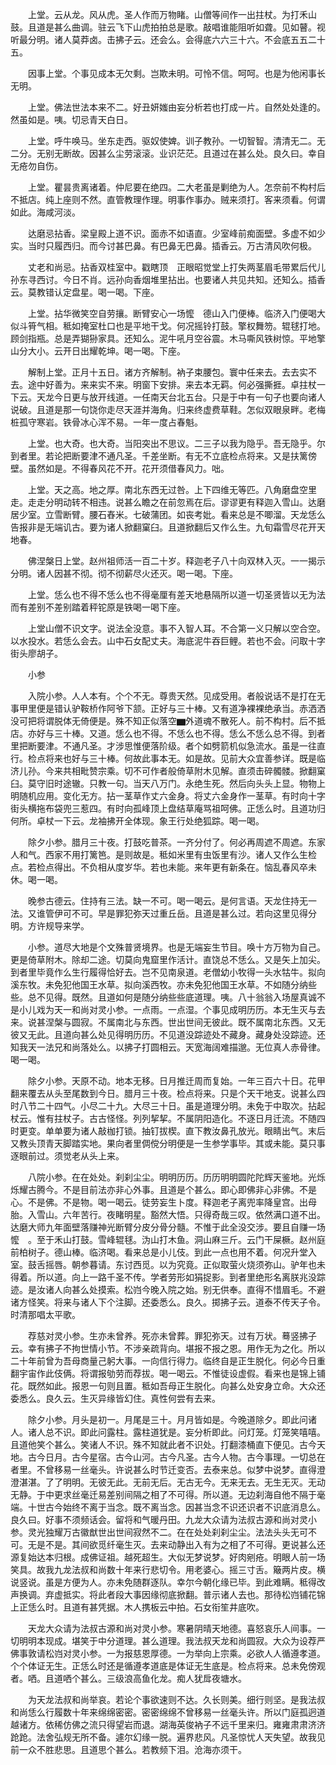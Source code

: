 <!-- { "loadSidebar": true } -->
　　上堂。云从龙。风从虎。圣人作而万物睹。山僧等间作一出拄杖。为打禾山鼓。且道是甚么曲调。驻云飞下山虎拍拍总是歌。敲唱谁能阻听如聋。见如瞽。视听最分明。诸人莫莽卤。击拂子云。还会么。会得底六六三十六。不会底五五二十五。

　　因事上堂。个事见成本无欠剩。岂欺未明。可怜不信。呵呵。也是为他闲事长无明。

　　上堂。佛法世法本来不二。好丑妍媸由妄分析若也打成一片。自然处处逢的。然虽如是。咦。切忌青天白日。

　　上堂。呼牛唤马。坐东走西。驱奴使婢。训子教孙。一切智智。清清无二。无二分。无别无断故。因甚么尘劳滚滚。业识茫茫。且道过在甚么处。良久曰。幸自无疮勿自伤。

　　上堂。瞿昙贵离诸着。仲尼要在绝四。二大老虽是剿绝为人。怎奈前不构村后不抵店。纯上座则不然。直管教理作理。明事作事办。贼来须打。客来须看。何谓如此。海咸河淡。

　　达磨忌拈香。梁皇殿上道不识。面赤不如语直。少室峰前痴面壁。多虚不如少实。当时只履西归。而今讨甚巴鼻。有巴鼻无巴鼻。插香云。万古清风吹何极。

　　丈老和尚忌。拈香双桂室中。戳瞎顶　正眼昭觉堂上打失两茎眉毛带累后代儿孙东寻西讨。今日不肖。远孙向香烟堆里拈出。也要诸人共见共知。还知么。插香云。莫教错认定盘星。喝一喝。下座。

　　上堂。拈华微笑空自劳攘。断臂安心一场懡　德山入门便棒。临济入门便喝大似斗筲气相。秪如掩室杜口也是平地干戈。何况摇铃打鼓。擎权舞笏。辊毬打地。顾剑指瓶。总是弄猢狲家具。还知么。泥牛吼月空谷震。木马嘶风铁树惊。平地擎山分大小。云开日出耀乾坤。喝一喝。下座。

　　解制上堂。正月十五日。诸方齐解制。衲子束腰包。寰中任来去。去去实不去。途中好善为。来来实不来。明窗下安排。来去本无羁。何必强撕捱。卓拄杖一下云。天龙今日更与放开线道。一任南天台北五台。只是于中有一句子也要向诸人说破。且道是那一句饶你走尽天涯并海角。归来终虚费草鞋。怎似双眼泉畔。老梅桩孤守寒岩。铁骨冰心浑不易。一年一度占春魁。

　　上堂。也大奇。也大奇。当阳突出不思议。二三子以我为隐乎。吾无隐乎。尔到者里。若论把断要津不通凡圣。千差坐断。有无不立底检点将来。又是扶篱傍壁。虽然如是。不得春风花不开。花开须借春风力。咄。

　　上堂。天之高。地之厚。南北东西无过咎。上下四维无等匹。八角磨盘空里走。走走分明动转不相违。说甚么瞻之在前忽焉在后。谬谬更有释迦入雪山。达磨居少室。立雪断臂。腰石舂米。七破蒲团。如丧考妣。看来总是不唧溜。天龙恁么告报非是无端讥古。要为诸人掀翻窠臼。且道掀翻后又作么生。九旬霜雪尽花开天地春。

　　佛涅槃日上堂。赵州祖师活一百二十岁。释迦老子八十向双林入灭。一一揭示分明。诸人因甚不彻。彻不彻薪尽火还灭。喝一喝。下座。

　　上堂。恁么也不得不恁么也不得毫厘有差天地悬隔所以道一切圣贤皆以无为法而有差别不差别踏着秤铊原是铁喝一喝下座。

　　上堂山僧不识文字。说法全没意。事不入智人耳。不合第一义只解以空合空。以水投水。若恁么会去。山中石女配丈夫。海底泥牛吞巨鲤。若也不会。问取十字街头廖胡子。

　　小参

　　入院小参。人人本有。个个不无。尊贵天然。见成受用。者般说话不是打在无事甲里便是错认驴鞍桥作阿爷下颔。正好与三十棒。又有道净裸裸绝承当。赤洒洒没可把将谓脱体无倚便是。殊不知正似落空▆外道魂不散死人。前不构村。后不抵店。亦好与三十棒。又道。恁么也不得。不恁么也不得。恁么不恁么总不得。到者里把断要津。不通凡圣。才涉思惟便落阶级。者个如劈箭机似急流水。虽是一往直行。检点将来也好与三十棒。何故此事本无。如是故。见前大众宜善参详。既是临济儿孙。今来共相毗赞宗乘。切不可作者般倚草附木见解。直须击碎髑髅。掀翻窠臼。莫守旧时途辙。只教一句。当天八万门。永绝生死。然后向头头上显。物物上明随机应用。变化无方。拈一茎草作丈六金身。将丈六金身作一茎草。有时向十字街头横拖布袋兜三惹四。有时向孤峰顶上盘结草庵骂祖呵佛。正恁么时。且道功归何所。卓杖一下云。龙袖拂开全体现。象王行处绝狐踪。喝一喝。

　　除夕小参。腊月三十夜。打鼓吃普茶。一齐分付了。何必再周遮不周遮。东家人和气。西家不用打篱笆。是则故是。秪如米里有虫饭里有沙。诸人又作么生检点。若检点得出。不负相从度岁华。若也未能。来年更有新条在。恼乱春风卒未休。喝一喝。

　　晚参古德云。住持有三法。缺一不可。喝一喝云。是何言语。天龙住持无一法。又谁管伊可不可。早是罪犯弥天过重丘岳。且道是甚么过。若向这里见得分明。方许规导来学。

　　小参。道尽大地是个文殊普贤境界。也是无端妄生节目。唤十方万物为自己。更是倚草附木。除却二途。切莫向鬼窟里作活计。直饶总不恁么。又是矢上加尖。到者里毕竟作么生行履得恰好去。岂不见南泉道。老僧幼小牧得一头水牯牛。拟向溪东牧。未免犯他国王水草。拟向溪西牧。亦未免犯他国王水草。不如随分纳些些。总不见得。既然。且道如何是随分纳些些底道理。咦。八十翁翁入场屋真诚不是小儿戏为天一和尚对灵小参。一点雨。一点湿。个事见成明历历。本无生灭与去来。说甚涅槃与圆寂。不属南北与东西。世出世间无彼此。既不属南北东西。又无彼又无此。且道向甚么处见得明历历。不见道没踪迹处不藏身。藏身处没踪迹。还知我天一法兄和尚落处么。以拂子打圆相云。天宽海阔难描邈。无位真人赤骨律。喝一喝。

　　除夕小参。天原不动。地本无移。日月推迁周而复始。一年三百六十日。花甲翻来覆去从头至尾数到今日。腊月三十夜。检点将来。只是个天干地支。说甚么四时八节二十四气。小尽二十九。大尽三十日。虽是道理分明。未免于中取次。拈起杖云。惟有拄杖子。古古怪怪。列列挈挈。不属阴阳造化。不逐日月迁流。不随四时更变。单单要为诸人敲枷打锁。抽钉拔楔。直下教汝鼻孔放光。眼睛出气。末后又教头顶青天脚踏实地。果向者里倜傥分明便是一生参学事毕。其或未能。莫只事逐眼前过。须觉老从头上来。

　　八院小参。在在处处。刹刹尘尘。明明历历。历历明明圆陀陀辉天鉴地。光烁烁耀古腾今。不是目前法亦非心外事。且道是个甚么。即心即佛非心非佛。不是心。不是佛。不是物。喝一喝云。徒劳妄生卜度。释迦老子离兜率降皇宫。出母胎。入雪山。六年苦行。夜睹明星。豁然大悟。只得奇哉三叹。依然满口道不出。达磨大师九年面壁落赚神光断臂分皮分骨分髓。不惟于此全没交涉。要且自赚一场懡　。至于禾山打鼓。雪峰辊毬。沩山打木鱼。洞山麻三斤。云门干屎橛。赵州庭前柏树子。德山棒。临济喝。看来总是小儿伎。到此一点也用不着。何况升堂入室。鼓舌摇唇。朝参暮请。东讨西觅。以为究竟。正似取萤火烧须弥山。驴年也未得着。所以道。向上一路千圣不传。学者劳形如狷捉影。到者里绝形名离朕兆没踪迹。是汝诸人向甚么处摸索。松岿今晚入院之始。别无供奉。直得不惜眉毛。不避诸方怪笑。将来与诸人下个注脚。还委悉么。良久。掷拂子云。道泰不传天子令。时清那唱太平歌。

　　荐慈对灵小参。生亦未曾养。死亦未曾葬。罪犯弥天。过有万状。蓦竖拂子云。幸有拂子不拘世情小节。不涉亲疏背向。堪报不报之恩。用作无为之化。所以二十年前曾为吾母商量己躬大事。一向信行得力。临终自是正生脱化。何必今日重翻宇宙作此伎俩。将谓报劬劳而荐拔。喝一喝云。不惟徒设虚假。看来也是锦上铺花。既然如此。报恩一句则且置。秪如吾母正生脱化。向甚么处安身立命。大众还委悉么。良久云。生灭异缘皆幻住。真性何尝有去来。

　　除夕小参。月头是初一。月尾是三十。月月皆如是。今晚道除夕。即此问诸人。诸人总不识。即此问露柱。露柱道犹是。妄分析即此。问灯笼。灯笼笑嘻嘻。且道他笑个甚么。笑诸人不识。殊不知就此者不识处。打翻漆桶直下便见。古今天地。古今日月。古今星宿。古今山河。古今凡圣。古今人物。古今事理。一切总在者里。不曾移易一丝毫头。许说甚么时节迁变否。去泰来总。似梦中说梦。直得澄澄湛湛。了了明明。无彼无此。无前无后。无古无今。无来无去。无生无灭。无动无静。于中更求丝毫迁易差别间隔之相了不可得。所以道。无边刹海自他不隔于毫端。十世古今始终不离于当念。既不离当念。因甚当念不识还识者不识底消息么。良久曰。好事不须频话会。留将和气暖丹田。九龙大众请为法叔古源和尚对灵小参。灵光独耀万古徽猷世出世间寂然不二。在在处处刹刹尘尘。法法头头无可不可。无是不是。其间欲觅纤毫生灭。去来动静出入有为之相了不可得。更说甚么还源复始达本归根。成佛证祖。越死超生。大似无梦说梦。好肉剜疮。明眼人前一场笑具。故我九龙法叔和尚数十年来行悲切令。用老婆心。摇三寸舌。簸两片皮。横说竖说。虽是方便为人。亦未免随群逐队。幸尔今朝化缘已毕。到此难瞒。秪得改声换调。弃虚抵实。将此者段大事因缘彻底掀翻。普示诸人去也。那待松岿铺花锦上正恁么时。且道有甚凭据。木人携板云中拍。石女衔笙井底吹。

　　天龙大众请为法叔古源和尚对灵小参。寒暑阴晴天地德。喜怒哀乐人间事。一切明明本现成。堪笑于中分道理。甚么道理。我法叔天龙和尚圆寂。大众为设荐严佛事敦请松岿对灵小参。一为报慈恩厚德。一为举向上宗乘。必欲人人循遵孝道。个个体证无生。正恁么时还是循遵孝道底是体证无生底是。检点将来。总未免傍观者。哂。且道哂个甚么。三级浪高鱼化龙。痴人犹戽夜塘水。

　　为天龙法叔和尚举哀。若论个事欲速则不达。久长则美。细行则坚。是我法叔和尚恁么行履数十年来绵绵密密。密密绵绵不曾移易一丝毫头许。所以门庭孤迥道越诸方。依稀仿佛之流只得望岩而退。湖海英俊衲子不远千里来归。雍雍肃肃济济跄跄。法舍弘规无所不备。遽尔幻缘一脱。遍界悲风。凡圣惊忧人天失望。故我见前一众不胜悲思。且道思个甚么。若教频下泪。沧海亦须干。

